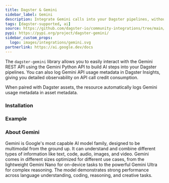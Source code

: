 ```yaml
---
title: Dagster & Gemini
sidebar_label: Gemini
description: Integrate Gemini calls into your Dagster pipelines, without breaking the bank.
tags: [dagster-supported, ai]
source: https://github.com/dagster-io/community-integrations/tree/main/libraries/dagster-gemini
pypi: https://pypi.org/project/dagster-gemini/
sidebar_custom_props:
  logo: images/integrations/gemini.svg
partnerlink: https://ai.google.dev/docs
---
```


The `dagster-gemini` library allows you to easily interact with the Gemini REST API using the Gemini Python API to build AI steps into your Dagster pipelines. You can also log Gemini API usage metadata in Dagster Insights, giving you detailed observability on API call credit consumption.

When paired with Dagster assets, the resource automatically logs Gemini usage metadata in asset metadata.

### Installation

<PackageInstallInstructions packageName="dagster-gemini" />

### Example

<CodeExample path="docs_snippets/docs_snippets/integrations/gemini.py" language="python" />

### About Gemini

Gemini is Google's most capable AI model family, designed to be multimodal from the ground up. It can understand and combine different types of information like text, code, audio, images, and video. Gemini comes in different sizes optimized for different use cases, from the lightweight Gemini Nano for on-device tasks to the powerful Gemini Ultra for complex reasoning. The model demonstrates strong performance across language understanding, coding, reasoning, and creative tasks.
